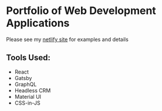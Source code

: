 # Portfolio of Web Development Applications

Please see my [netlify site](https://jesse-portfolio-v2.netlify.app/about) for examples and details

## Tools Used:

- React 
- Gatsby
- GraphQL
- Headless CRM 
- Material UI 
- CSS-in-JS
